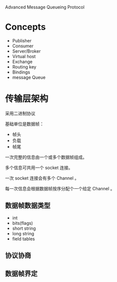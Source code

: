 Advanced Message Queueing Protocol

# Concepts
* Publisher
* Consumer
* Server/Broker
* Virtual host
* Exchange
* Routing key
* Bindings
* message Queue

# 传输层架构
采用二进制协议

基础单位是数据帧：
* 帧头
* 负载
* 帧尾

一次完整的信息由一个或多个数据帧组成。

多个信息可共用一个 socket 连接。

一次 socket 连接会有多个 Channel 。

每一次信息会根据数据帧按序分配个一个给定 Channel 。

## 数据帧数据类型
* int
* bits(flags)
* short string
* long string
* field tables

## 协议协商

## 数据帧界定
